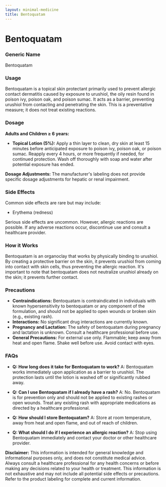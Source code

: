 ```yaml
---
layout: minimal-medicine
title: Bentoquatam
---
```


# Bentoquatam
### Generic Name
Bentoquatam

### Usage
Bentoquatam is a topical skin protectant primarily used to prevent allergic contact dermatitis caused by exposure to urushiol, the oily resin found in poison ivy, poison oak, and poison sumac.  It acts as a barrier, preventing urushiol from contacting and penetrating the skin.  This is a preventative measure; it does not treat existing reactions.

### Dosage
**Adults and Children ≥ 6 years:**

* **Topical Lotion (5%):** Apply a thin layer to clean, dry skin at least 15 minutes before anticipated exposure to poison ivy, poison oak, or poison sumac. Reapply every 4 hours, or more frequently if needed, for continued protection.  Wash off thoroughly with soap and water after potential exposure has ended.

**Dosage Adjustments:** The manufacturer's labeling does not provide specific dosage adjustments for hepatic or renal impairment.


### Side Effects
Common side effects are rare but may include:

* Erythema (redness)

Serious side effects are uncommon.  However, allergic reactions are possible. If any adverse reactions occur, discontinue use and consult a healthcare provider.


### How it Works
Bentoquatam is an organoclay that works by physically binding to urushiol.  By creating a protective barrier on the skin, it prevents urushiol from coming into contact with skin cells, thus preventing the allergic reaction.  It's important to note that bentoquatam does not neutralize urushiol already on the skin; it prevents further contact.

### Precautions
* **Contraindications:** Bentoquatam is contraindicated in individuals with known hypersensitivity to bentoquatam or any component of the formulation, and should not be applied to open wounds or broken skin (e.g., existing rash).
* **Interactions:** No significant drug interactions are currently known.
* **Pregnancy and Lactation:** The safety of bentoquatam during pregnancy and lactation is unknown.  Consult a healthcare professional before use.
* **General Precautions:** For external use only. Flammable; keep away from heat and open flame. Shake well before use. Avoid contact with eyes.

### FAQs

* **Q: How long does it take for Bentoquatam to work?** A: Bentoquatam works immediately upon application as a barrier to urushiol.  The protection lasts until the lotion is washed off or significantly rubbed away.

* **Q: Can I use Bentoquatam if I already have a rash?** A: No. Bentoquatam is for prevention only and should not be applied to existing rashes or open wounds.  Treat any existing rash with appropriate medications as directed by a healthcare professional.

* **Q: How should I store Bentoquatam?** A: Store at room temperature, away from heat and open flame, and out of reach of children.

* **Q: What should I do if I experience an allergic reaction?** A: Stop using Bentoquatam immediately and contact your doctor or other healthcare provider.


**Disclaimer:** This information is intended for general knowledge and informational purposes only, and does not constitute medical advice. Always consult a healthcare professional for any health concerns or before making any decisions related to your health or treatment.  This information is not exhaustive and may not include all potential side effects or precautions.  Refer to the product labeling for complete and current information.
